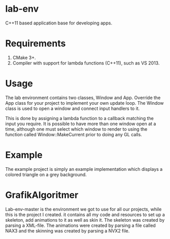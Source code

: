 # lab-env
C++11 based application base for developing apps.

# Requirements
1. CMake 3+.
2. Compiler with support for lambda functions (C++11), such as VS 2013.
  
# Usage
The lab environment contains two classes, Window and App. Override the App class for your project to implement your own update loop. The Window class is used to open a window and connect input handlers to it. 

This is done by assigning a lambda function to a callback matching the input you require. It is possible to have more than one window open at a time, although one must select which window to render to using the function called Window::MakeCurrent prior to doing any GL calls.
  
# Example
The example project is simply an example implementation which displays a colored triangle on a grey background.

# GrafikAlgoritmer
Lab-env-master is the environment we got to use for all our projects, while this is the project I created. it contains all my code and resources to set up a skeleton, add animations to it as well as skin it. The skeleton was created by parsing a XML-file. The animations were created by parsing a file called NAX3 and the skinning was created by parsing a NVX2 file.
